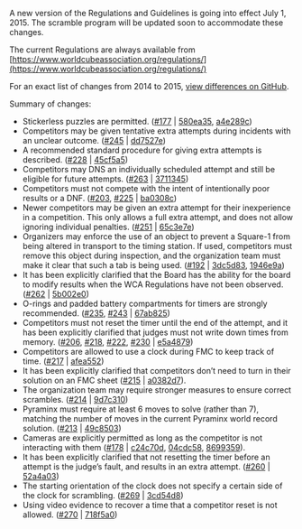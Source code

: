 A new version of the Regulations and Guidelines is going into effect July 1, 2015. The scramble program will be updated soon to accommodate these changes.

The current Regulations are always available from [https://www.worldcubeassociation.org/regulations/](https://www.worldcubeassociation.org/regulations/) 

For an exact list of changes from 2014 to 2015, [view differences on GitHub](https://github.com/cubing/wca-documents/compare/official-2014-04-03...official-2015-07-01). 

Summary of changes:

* Stickerless puzzles are permitted. ([#177](https://github.com/cubing/wca-documents/issues/177) | [580ea35](https://github.com/cubing/wca-documents/commit/580ea35f0561b1575e74228e80a3927062c3b9b8), [a4e289c](https://github.com/cubing/wca-documents/commit/a4e289cfe828e24aa946c5ca18a2c942adf1149c))
* Competitors may be given tentative extra attempts during incidents with an unclear outcome. ([#245](https://github.com/cubing/wca-documents/issues/245) | [dd7527e](https://github.com/cubing/wca-documents/commit/dd7527e475bab28fbcea570cd2f29584d6b40b8f))
* A recommended standard procedure for giving extra attempts is described. ([#228](https://github.com/cubing/wca-documents/issues/228) | [45cf5a5](https://github.com/cubing/wca-documents/commit/45cf5a56f32aa67605594e928f33042579d832bd))
* Competitors may DNS an individually scheduled attempt and still be eligible for future attempts. ([#263](https://github.com/cubing/wca-documents/issues/263) | [3711345](https://github.com/cubing/wca-documents/commit/3711345b6f41d5bdd3ce0e772c5816b3d1ecdd0d))
* Competitors must not compete with the intent of intentionally poor results or a DNF. ([#203](https://github.com/cubing/wca-documents/issues/203), [#225](https://github.com/cubing/wca-documents/issues/225) | [ba0308c](https://github.com/cubing/wca-documents/commit/ba0308c1e5ed93964811dddc27aaf9b0c39e17a2))
* Newer competitors may be given an extra attempt for their inexperience in a competition. This only allows a full extra attempt, and does not allow ignoring individual penalties. ([#251](https://github.com/cubing/wca-documents/issues/251) | [65c3e7e](https://github.com/cubing/wca-documents/commit/65c3e7ec17be0157b8709e7d33be9513d480de03))
* Organizers may enforce the use of an object to prevent a Square-1 from being altered in transport to the timing station.  If used, competitors must remove this object during inspection, and the organization team must make it clear that such a tab is being used. ([#192](https://github.com/cubing/wca-documents/issues/192) | [3dc5d83](https://github.com/cubing/wca-documents/commit/3dc5d838e9cdc08e52fa2f8581f2e8965a3015d4), [1946e9a](https://github.com/cubing/wca-documents/commit/1946e9a696318ab873301c179d6d4e7d978ee028))
* It has been explicitly clarified that the Board has the ability for the board to modify results when the WCA Regulations have not been observed. ([#262](https://github.com/cubing/wca-documents/issues/262) | [5b002e0](https://github.com/cubing/wca-documents/commit/5b002e058a3491005e4642daa093e3fd17cc2d42))
* O-rings and padded battery compartments for timers are strongly recommended. ([#235](https://github.com/cubing/wca-documents/issues/235), [#243](https://github.com/cubing/wca-documents/issues/243) | [67ab825](https://github.com/cubing/wca-documents/commit/67ab825f6a4d8be531b493f619a496858d53c701))
* Competitors must not reset the timer until the end of the attempt, and it has been explicitly clarified that judges must not write down times from memory. ([#206](https://github.com/cubing/wca-documents/issues/206), [#218](https://github.com/cubing/wca-documents/issues/218), [#222](https://github.com/cubing/wca-documents/issues/222), [#230](https://github.com/cubing/wca-documents/issues/230) | [e5a4879](https://github.com/cubing/wca-documents/commit/e5a48792af435c4d72f3ccf906bedf68e40342e6))
* Competitors are allowed to use a clock during FMC to keep track of time. ([#217](https://github.com/cubing/wca-documents/issues/217) | [afea552](https://github.com/cubing/wca-documents/commit/afea552805f90f71162636ace95191850eda2263))
* It has been explicitly clarified that competitors don’t need to turn in their solution on an FMC sheet ([#215](https://github.com/cubing/wca-documents/issues/215) | [a0382d7](https://github.com/cubing/wca-documents/commit/a0382d7b5969c57bb4a2bfacf5fa9d9c5dd50c67)).
* The organization team may require stronger measures to ensure correct scrambles. ([#214](https://github.com/cubing/wca-documents/issues/214) | [9d7c310](https://github.com/cubing/wca-documents/commit/9d7c3107f7ba8b00144147bc8865a1594a98f3c0))
* Pyraminx must require at least 6 moves to solve (rather than 7), matching the number of moves in the current Pyraminx world record solution. ([#213](https://github.com/cubing/wca-documents/issues/213) | [49c8503](https://github.com/cubing/wca-documents/commit/49c8503fbc37805399a28337e8108d0695e207f5))
* Cameras are explicitly permitted as long as the competitor is not interacting with them ([#178](https://github.com/cubing/wca-documents/issues/178) | [c24c70d](https://github.com/cubing/wca-documents/commit/c24c70d8ec0fa39081729624df7049d457bc1be2), [04cdc58](https://github.com/cubing/wca-documents/commit/04cdc587adbba33cd4131a8f6effc824ae443b44), [8699359](https://github.com/cubing/wca-documents/commit/86993595a2dd6ebf4ef46a963b869e12685c90f4)).
* It has been explicitly clarified that not resetting the timer before an attempt is the judge’s fault, and results in an extra attempt. ([#260](https://github.com/cubing/wca-documents/issues/260) | [52a4a03](https://github.com/cubing/wca-documents/commit/52a4a0347a7be0470037df11dbc79fb6dc2fc486))
* The starting orientation of the clock does not specify a certain side of the clock for scrambling.  ([#269](https://github.com/cubing/wca-documents/issues/269) | [3cd54d8](https://github.com/cubing/wca-documents/commit/3cd54d8acad2e0d2a48eb1abfdb92f4eb6e4aabe))
* Using video evidence to recover a time that a competitor reset is not allowed.  ([#270](https://github.com/cubing/wca-documents/issues/270) | [718f5a0](https://github.com/cubing/wca-documents/commit/718f5a0a6d34d5b5450b10f197fa3be5b6e84861))
